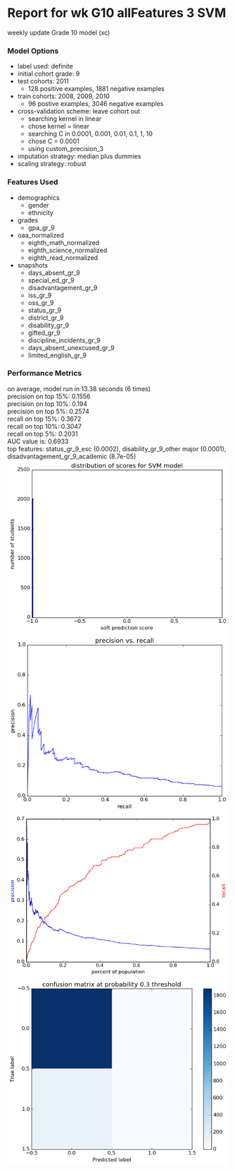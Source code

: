 # Report for wk G10 allFeatures 3 SVM
weekly update Grade 10 model (xc)

### Model Options
* label used: definite
* initial cohort grade: 9
* test cohorts: 2011
	 * 128 positive examples, 1881 negative examples
* train cohorts: 2008, 2009, 2010
	 * 96 postive examples, 3046 negative examples
* cross-validation scheme: leave cohort out
	 * searching kernel in linear
	 * chose kernel = linear
	 * searching C in 0.0001, 0.001, 0.01, 0.1, 1, 10
	 * chose C = 0.0001
	 * using custom_precision_3
* imputation strategy: median plus dummies
* scaling strategy: robust

### Features Used
* demographics
	 * gender
	 * ethnicity
* grades
	 * gpa_gr_9
* oaa_normalized
	 * eighth_math_normalized
	 * eighth_science_normalized
	 * eighth_read_normalized
* snapshots
	 * days_absent_gr_9
	 * special_ed_gr_9
	 * disadvantagement_gr_9
	 * iss_gr_9
	 * oss_gr_9
	 * status_gr_9
	 * district_gr_9
	 * disability_gr_9
	 * gifted_gr_9
	 * discipline_incidents_gr_9
	 * days_absent_unexcused_gr_9
	 * limited_english_gr_9

### Performance Metrics
on average, model run in 13.38 seconds (6 times) <br/>precision on top 15%: 0.1556 <br/>precision on top 10%: 0.194 <br/>precision on top 5%: 0.2574 <br/>recall on top 15%: 0.3672 <br/>recall on top 10%: 0.3047 <br/>recall on top 5%: 0.2031 <br/>AUC value is: 0.6933 <br/>top features: status_gr_9_esc (0.0002), disability_gr_9_other major (0.0001), disadvantagement_gr_9_academic (8.7e-05)
![wk_G10_allFeatures_3_SVM_score_dist.png](figs/wk_G10_allFeatures_3_SVM_score_dist.png)
![wk_G10_allFeatures_3_SVM_pr_vs_threshold.png](figs/wk_G10_allFeatures_3_SVM_pr_vs_threshold.png)
![wk_G10_allFeatures_3_SVM_precision_recall_at_k.png](figs/wk_G10_allFeatures_3_SVM_precision_recall_at_k.png)
![wk_G10_allFeatures_3_SVM_confusion_mat_0.3.png](figs/wk_G10_allFeatures_3_SVM_confusion_mat_0.3.png)
